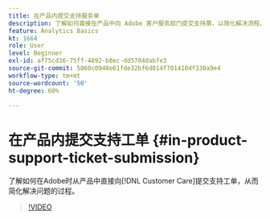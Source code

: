 ```yaml
---
title: 在产品内提交支持服务单
description: 了解如何直接在产品中向 Adobe 客户服务部门提交支持票，以简化解决流程。
feature: Analytics Basics
kt: 1664
role: User
level: Beginner
exl-id: af75cd36-75ff-4892-b8ec-dd5704dabfe3
source-git-commit: 5860c0948e61fde32bf6d814f701410df330a9e4
workflow-type: tm+mt
source-wordcount: '50'
ht-degree: 60%

---
```


# 在产品内提交支持工单 {#in-product-support-ticket-submission}

了解如何在Adobe时从产品中直接向[!DNL Customer Care]提交支持工单，从而简化解决问题的过程。

>[!VIDEO](https://video.tv.adobe.com/v/3430051/?quality=12&learn=on&captions=chi_hans)
